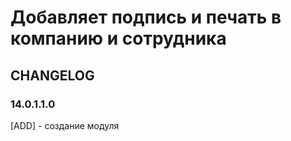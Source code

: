 # Добавляет подпись и печать в компанию и сотрудника


## CHANGELOG
### 14.0.1.1.0
[ADD] - создание модуля